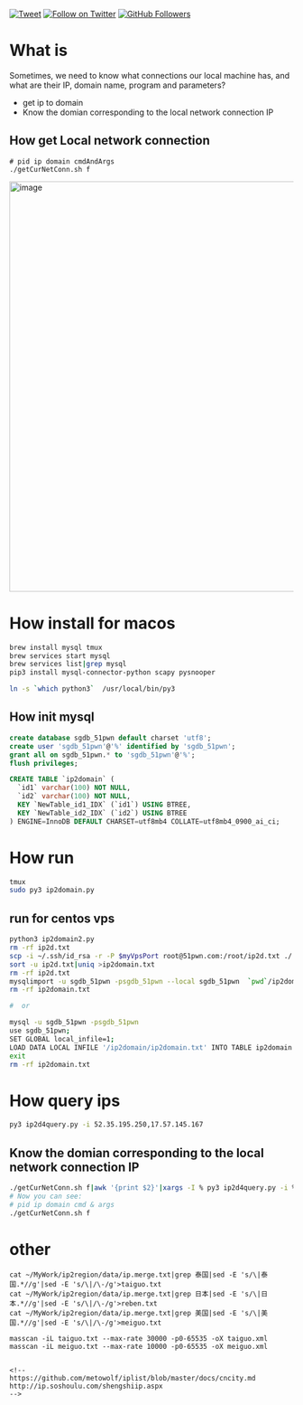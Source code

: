 [![Tweet](https://img.shields.io/twitter/url/http/Hktalent3135773.svg?style=social)](https://twitter.com/intent/follow?screen_name=Hktalent3135773) [![Follow on Twitter](https://img.shields.io/twitter/follow/Hktalent3135773.svg?style=social&label=Follow)](https://twitter.com/intent/follow?screen_name=Hktalent3135773) [![GitHub Followers](https://img.shields.io/github/followers/hktalent.svg?style=social&label=Follow)](https://github.com/hktalent/)
# What is
Sometimes, we need to know what connections our local machine has, and what are their IP, domain name, program and parameters?
- get ip to domain
- Know the domian corresponding to the local network connection IP
## How get Local network connection
```
# pid ip domain cmdAndArgs
./getCurNetConn.sh f
```
<img width="726" alt="image" src="https://user-images.githubusercontent.com/18223385/138234250-3ee416cd-d890-4f99-87a4-c4cc85aae8c5.png">

# How install for macos
```bash
brew install mysql tmux
brew services start mysql
brew services list|grep mysql
pip3 install mysql-connector-python scapy pysnooper

ln -s `which python3`  /usr/local/bin/py3
```

## How init mysql
```sql
create database sgdb_51pwn default charset 'utf8';
create user 'sgdb_51pwn'@'%' identified by 'sgdb_51pwn';
grant all on sgdb_51pwn.* to 'sgdb_51pwn'@'%';
flush privileges;

CREATE TABLE `ip2domain` (
  `id1` varchar(100) NOT NULL,
  `id2` varchar(100) NOT NULL,
  KEY `NewTable_id1_IDX` (`id1`) USING BTREE,
  KEY `NewTable_id2_IDX` (`id2`) USING BTREE
) ENGINE=InnoDB DEFAULT CHARSET=utf8mb4 COLLATE=utf8mb4_0900_ai_ci;

```

# How run
```bash
tmux
sudo py3 ip2domain.py

```
## run for centos vps  
```bash
python3 ip2domain2.py
rm -rf ip2d.txt
scp -i ~/.ssh/id_rsa -r -P $myVpsPort root@51pwn.com:/root/ip2d.txt ./
sort -u ip2d.txt|uniq >ip2domain.txt
rm -rf ip2d.txt
mysqlimport -u sgdb_51pwn -psgdb_51pwn --local sgdb_51pwn  `pwd`/ip2domain.txt
rm -rf ip2domain.txt

#  or

mysql -u sgdb_51pwn -psgdb_51pwn
use sgdb_51pwn;
SET GLOBAL local_infile=1;
LOAD DATA LOCAL INFILE '/ip2domain/ip2domain.txt' INTO TABLE ip2domain FIELDS TERMINATED BY ' ' LINES TERMINATED BY '\n';
exit
rm -rf ip2domain.txt
```

# How query ips
```bash
py3 ip2d4query.py -i 52.35.195.250,17.57.145.167
```
## Know the domian corresponding to the local network connection IP
```bash
./getCurNetConn.sh f|awk '{print $2}'|xargs -I % py3 ip2d4query.py -i %
# Now you can see: 
# pid ip domain cmd & args
./getCurNetConn.sh f
```

# other
```
cat ~/MyWork/ip2region/data/ip.merge.txt|grep 泰国|sed -E 's/\|泰国.*//g'|sed -E 's/\|/\-/g'>taiguo.txt
cat ~/MyWork/ip2region/data/ip.merge.txt|grep 日本|sed -E 's/\|日本.*//g'|sed -E 's/\|/\-/g'>reben.txt
cat ~/MyWork/ip2region/data/ip.merge.txt|grep 美国|sed -E 's/\|美国.*//g'|sed -E 's/\|/\-/g'>meiguo.txt

masscan -iL taiguo.txt --max-rate 30000 -p0-65535 -oX taiguo.xml
masscan -iL meiguo.txt --max-rate 10000 -p0-65535 -oX meiguo.xml


<!--
https://github.com/metowolf/iplist/blob/master/docs/cncity.md
http://ip.soshoulu.com/shengshiip.aspx
-->

```


